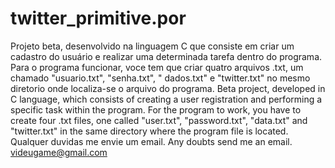 # twitter_primitive.por
Projeto beta, desenvolvido na linguagem C que consiste em criar um cadastro do usuário e realizar uma determinada tarefa dentro do programa.
Para o programa funcionar, voce tem que criar quatro arquivos .txt, um chamado "usuario.txt", "senha.txt", " dados.txt" e "twitter.txt" no mesmo
diretorio onde localiza-se o arquivo do programa.
Beta project, developed in C language, which consists of creating a user registration and performing a specific task within the program.
For the program to work, you have to create four .txt files, one called "user.txt", "password.txt", "data.txt" and "twitter.txt" in the same
directory where the program file is located.
Qualquer duvidas me envie um email.
Any doubts send me an email.
videugame@gmail.com
